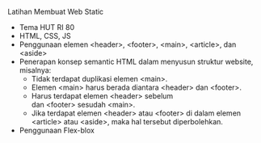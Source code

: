 Latihan Membuat Web Static
* Tema HUT RI 80
* HTML, CSS, JS
* Penggunaan elemen \<header>, \<footer>, \<main>, \<article>, dan \<aside>
* Penerapan konsep semantic HTML dalam menyusun struktur website, misalnya:
    * Tidak terdapat duplikasi elemen \<main>.
    * Elemen \<main> harus berada diantara \<header> dan \<footer>.
    * Harus terdapat elemen \<header> sebelum <main> dan \<footer> sesudah \<main>.
    * Jika terdapat elemen \<header> atau \<footer> di dalam elemen \<article> atau \<aside>, maka hal tersebut diperbolehkan.
* Penggunaan Flex-blox
